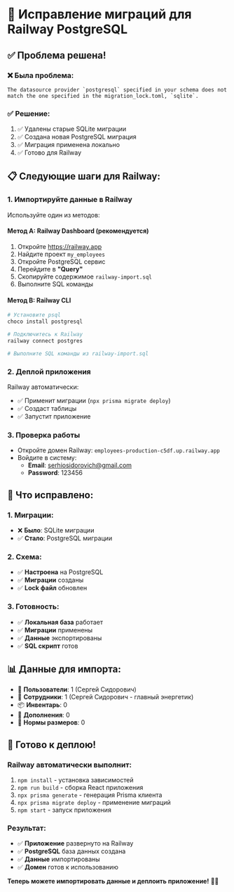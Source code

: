 # 🔧 Исправление миграций для Railway PostgreSQL

## ✅ **Проблема решена!**

### **❌ Была проблема:**
```
The datasource provider `postgresql` specified in your schema does not match the one specified in the migration_lock.toml, `sqlite`.
```

### **✅ Решение:**
1. ✅ Удалены старые SQLite миграции
2. ✅ Создана новая PostgreSQL миграция
3. ✅ Миграция применена локально
4. ✅ Готово для Railway

## 📋 **Следующие шаги для Railway:**

### **1. Импортируйте данные в Railway**
Используйте один из методов:

#### **Метод A: Railway Dashboard (рекомендуется)**
1. Откройте https://railway.app
2. Найдите проект `my_employees`
3. Откройте PostgreSQL сервис
4. Перейдите в **"Query"**
5. Скопируйте содержимое `railway-import.sql`
6. Выполните SQL команды

#### **Метод B: Railway CLI**
```bash
# Установите psql
choco install postgresql

# Подключитесь к Railway
railway connect postgres

# Выполните SQL команды из railway-import.sql
```

### **2. Деплой приложения**
Railway автоматически:
- ✅ Применит миграции (`npx prisma migrate deploy`)
- ✅ Создаст таблицы
- ✅ Запустит приложение

### **3. Проверка работы**
- Откройте домен Railway: `employees-production-c5df.up.railway.app`
- Войдите в систему:
  - **Email**: serhiosidorovich@gmail.com
  - **Password**: 123456

## 🎯 **Что исправлено:**

### **1. Миграции:**
- ❌ **Было**: SQLite миграции
- ✅ **Стало**: PostgreSQL миграции

### **2. Схема:**
- ✅ **Настроена** на PostgreSQL
- ✅ **Миграции** созданы
- ✅ **Lock файл** обновлен

### **3. Готовность:**
- ✅ **Локальная база** работает
- ✅ **Миграции** применены
- ✅ **Данные** экспортированы
- ✅ **SQL скрипт** готов

## 📊 **Данные для импорта:**
- 👥 **Пользователи**: 1 (Сергей Сидорович)
- 👷 **Сотрудники**: 1 (Сергей Сидорович - главный энергетик)
- 📦 **Инвентарь**: 0
- 🔧 **Дополнения**: 0
- 📏 **Нормы размеров**: 0

## 🚀 **Готово к деплою!**

### **Railway автоматически выполнит:**
1. `npm install` - установка зависимостей
2. `npm run build` - сборка React приложения
3. `npx prisma generate` - генерация Prisma клиента
4. `npx prisma migrate deploy` - применение миграций
5. `npm start` - запуск приложения

### **Результат:**
- ✅ **Приложение** развернуто на Railway
- ✅ **PostgreSQL** база данных создана
- ✅ **Данные** импортированы
- ✅ **Домен** готов к использованию

**Теперь можете импортировать данные и деплоить приложение!** 🚀✨
